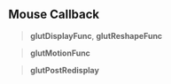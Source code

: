 ## Mouse Callback
> **glutDisplayFunc**, **glutReshapeFunc**

> **glutMotionFunc**

> **glutPostRedisplay**